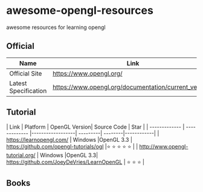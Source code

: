 # awesome-opengl-resources
awesome resources for learning opengl 

## Official 
|  Name   | Link  | 
|--------|--------|
|Official Site |  https://www.opengl.org/  |
|Latest Specification | https://www.opengl.org/documentation/current_version/| 

## Tutorial 

| Link   | Platform | OpenGL Version| Source Code  |    Star   | 
| ------------- | ------------- |------------------|  ---------| --------|------------| 
| https://learnopengl.com/  | Windows  |OpenGL 3.3     |    https://github.com/opengl-tutorials/ogl      |:star: :star: :star: :star: :star: |
| http://www.opengl-tutorial.org/ | Windows |OpenGL 3.3|    https://github.com/JoeyDeVries/LearnOpenGL | :star: :star: :star:           |

## Books 


